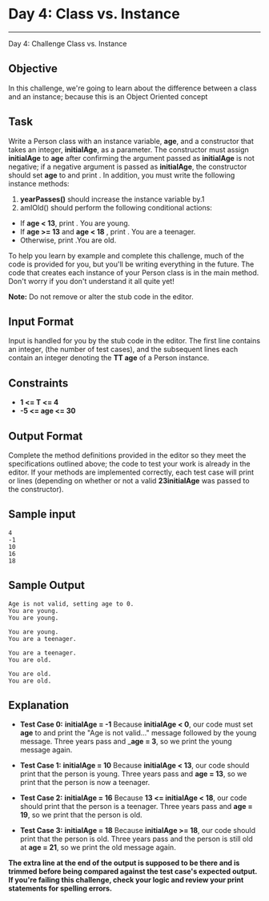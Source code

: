 # Day 4: Class vs. Instance
-------------------------------------
Day 4: Challenge Class vs. Instance

## Objective

In this challenge, we're going to learn about the difference between a class and an instance; because this is an Object Oriented concept

## Task
 
Write a Person class with an instance variable, __age__, and a constructor that takes an integer, __initialAge__, as a parameter. The constructor must assign __initialAge__ to __age__ after confirming the argument passed as __initialAge__ is not negative; if a negative argument is passed as __initialAge__, the constructor should set __age__ to and print . In addition, you must write the following instance methods:

1. __yearPasses()__ should increase the  instance variable by.1
2. amIOld() should perform the following conditional actions:
  - If __age < 13__, print . You are young.
  - If __age >= 13__ and __age < 18__ , print . You are a teenager.
  - Otherwise, print .You are old.

To help you learn by example and complete this challenge, much of the code is provided for you, but you'll be writing everything in the future. The code that creates each instance of your Person class is in the main method. Don't worry if you don't understand it all quite yet!

**Note:** Do not remove or alter the stub code in the editor.

## Input Format

Input is handled for you by the stub code in the editor.
The first line contains an integer, (the number of test cases), and the subsequent lines each contain an integer denoting the **TT age** of a Person instance.

## Constraints

- __1 <= T <= 4__
- __-5 <= age <= 30__

## Output Format
Complete the method definitions provided in the editor so they meet the specifications outlined above; the code to test your work is already in the editor.
If your methods are implemented correctly, each test case will print or lines (depending on whether or not a valid __23initialAge__ was passed to the constructor).

## Sample input

```
4
-1
10
16
18
```

## Sample Output

```
Age is not valid, setting age to 0.
You are young.
You are young.

You are young.
You are a teenager.

You are a teenager.
You are old.

You are old.
You are old.
```
## Explanation
- **Test Case 0:** __initialAge = -1__
Because __initialAge < 0__, our code must set __age__ to and print the "Age is not valid..." message followed by the young message.
Three years pass and ___age = 3__, so we print the young message again.

- **Test Case 1:** __initialAge = 10__
Because __initialAge < 13__, our code should print that the person is young. Three years pass and __age = 13__, so we print that the person is now a teenager.

- **Test Case 2:** __initialAge = 16__
Because __13 <= initialAge < 18__, our code should print that the person is a teenager. Three years pass and __age = 19__, so we print that the person is old.

- **Test Case 3:** __initialAge = 18__
Because __initialAge >= 18__, our code should print that the person is old. Three years pass and the person is still old at __age = 21__, so we print the old message again.

**The extra line at the end of the output is supposed to be there and is trimmed before being compared against the test case's expected output. If you're failing this challenge, check your logic and review your print statements for spelling errors.**
